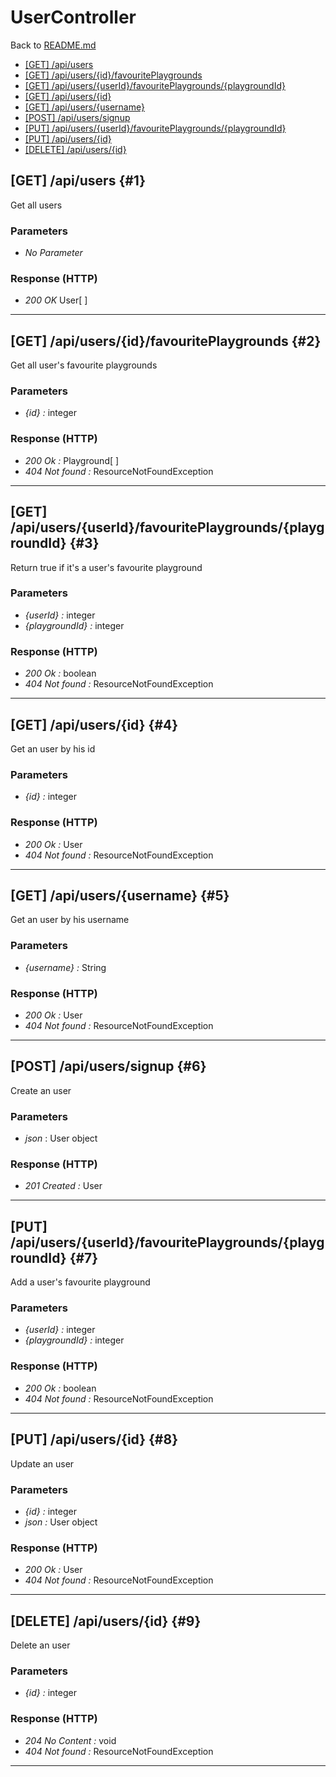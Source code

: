 # UserController

Back to [README.md](../README.md)

- [[GET] /api/users](#1)
- [[GET] /api/users/\{id\}/favouritePlaygrounds](#2)
- [[GET] /api/users/\{userId\}/favouritePlaygrounds/\{playgroundId\}](#3)
- [[GET] /api/users/\{id\}](#4)
- [[GET] /api/users/\{username\}](#5)
- [[POST] /api/users/signup](#6)
- [[PUT] /api/users/\{userId\}/favouritePlaygrounds/\{playgroundId\}](#7)
- [[PUT] /api/users/\{id\}](#8)
- [[DELETE] /api/users/\{id\}](#9)

## [GET] /api/users {#1}

Get all users

### Parameters

- *No Parameter*

### Response (HTTP)

- *200 OK* User[ ]

___

## [GET] /api/users/\{id\}/favouritePlaygrounds {#2}

Get all user's favourite playgrounds

### Parameters

- *\{id\} :* integer

### Response (HTTP)

- *200 Ok :* Playground[ ]
- *404 Not found :* ResourceNotFoundException

___

## [GET] /api/users/\{userId\}/favouritePlaygrounds/\{playgroundId\} {#3}

Return true if it's a user's favourite playground 

### Parameters

- *\{userId\} :* integer
- *\{playgroundId\} :* integer

### Response (HTTP)

- *200 Ok :* boolean
- *404 Not found :* ResourceNotFoundException

___

## [GET] /api/users/\{id\} {#4}

Get an user by his id 

### Parameters

- *\{id\} :* integer

### Response (HTTP)

- *200 Ok :* User
- *404 Not found :* ResourceNotFoundException

___

## [GET] /api/users/\{username\} {#5}

Get an user by his username

### Parameters

- *\{username\} :* String

### Response (HTTP)

- *200 Ok :* User
- *404 Not found :* ResourceNotFoundException

___

## [POST] /api/users/signup {#6}

Create an user

### Parameters

- *json* : User object

### Response (HTTP)

- *201 Created :* User

___

## [PUT] /api/users/\{userId\}/favouritePlaygrounds/\{playgroundId\} {#7}

Add a user's favourite playground

### Parameters

- *\{userId\} :* integer
- *\{playgroundId\} :* integer

### Response (HTTP)

- *200 Ok :* boolean
- *404 Not found :* ResourceNotFoundException

___

## [PUT] /api/users/\{id\} {#8}

Update an user

### Parameters

- *\{id\} :* integer
- *json :* User object

### Response (HTTP)

- *200 Ok :* User
- *404 Not found :* ResourceNotFoundException

___

## [DELETE] /api/users/\{id\} {#9}

Delete an user

### Parameters

- *\{id\} :* integer

### Response (HTTP)

- *204 No Content :* void
- *404 Not found :* ResourceNotFoundException

___